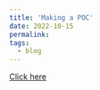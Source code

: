 ```yaml
---
title: 'Making a POC'
date: 2022-10-15
permalink:
tags:
  - blog
---
```


[Click here](https://hackmd.io/bDmBxlTPT4WD8trTjxk-2w?both)
